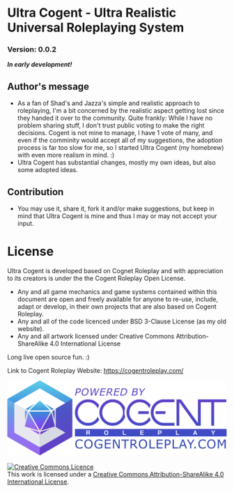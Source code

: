 # Ultra Cogent - Ultra Realistic Universal Roleplaying System
<!-- CAUTION! The following line is updated by git hook(The patch number is incremented.). Don't forget to update the hook script if you change other then numbers.-->
<!-- Btw. The hook reads patch number from here before incrementing it. Change patch value here for updating it manually.-->
### Version: 0.0.2

***In early development!***

## Author's message

- As a fan of Shad's and Jazza's simple and realistic approach to roleplaying, I'm a bit concerned by the realistic aspect getting lost since they handed it over to the community. Quite frankly: While I have no problem sharing stuff, I don't trust public voting to make the right decisions. Cogent is not mine to manage, I have 1 vote of many, and even if the comminity would accept all of my suggestions, the adoption process is far too slow for me, so I started Ultra Cogent (my homebrew) with even more realism in mind. :)
- Ultra Cogent has substantial changes, mostly my own ideas, but also some adopted ideas.



## Contribution

- You may use it, share it, fork it and/or make suggestions, but keep in mind that Ultra Cogent is mine and thus I may or may not accept your input.



# License

Ultra Cogent is developed based on Cognet Roleplay and with appreciation to its creators is under the the Cogent Roleplay Open License.

- Any and all game mechanics and game systems contained within this document are open and freely available for anyone to re-use, include, adapt or develop, in their own projects that are also based on Cogent Roleplay.
- Any and all of the code licenced under BSD 3-Clause License (as my old website).
- Any and all artwork licensed under Creative Commons Attribution-ShareAlike 4.0 International License

Long live open source fun. :)

Link to Cogent Roleplay Website: <https://cogentroleplay.com/>

![CogentRoleplayAttribution](Attribution/CogentRoleplayAttribution_Wide.png)

<a rel="license" href="http://creativecommons.org/licenses/by-sa/4.0/"><img alt="Creative Commons Licence" style="border-width:0" src="https://i.creativecommons.org/l/by-sa/4.0/88x31.png" /></a><br />This work is licensed under a <a rel="license" href="http://creativecommons.org/licenses/by-sa/4.0/">Creative Commons Attribution-ShareAlike 4.0 International License</a>.
